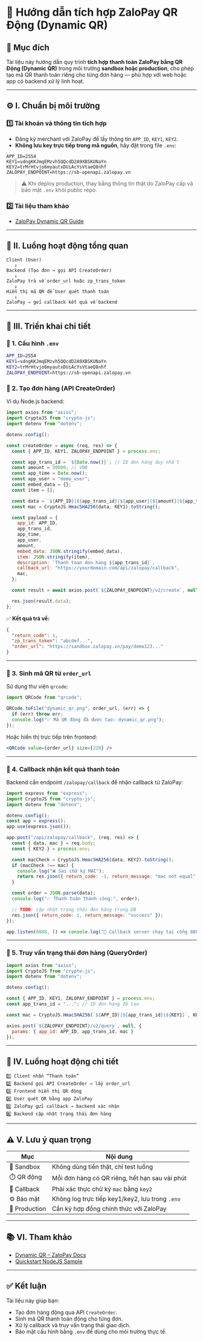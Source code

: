 # 📘 Hướng dẫn tích hợp ZaloPay QR Động (Dynamic QR)

## 🧩 Mục đích
Tài liệu này hướng dẫn quy trình **tích hợp thanh toán ZaloPay bằng QR Động (Dynamic QR)** trong môi trường **sandbox hoặc production**, cho phép tạo mã QR thanh toán riêng cho từng đơn hàng — phù hợp với web hoặc app có backend xử lý linh hoạt.

---

## ⚙️ I. Chuẩn bị môi trường

### 1️⃣ Tài khoản và thông tin tích hợp
- Đăng ký merchant với ZaloPay để lấy thông tin `APP_ID`, `KEY1`, `KEY2`.
- **Không lưu key trực tiếp trong mã nguồn**, hãy đặt trong file `.env`:

```
APP_ID=2554
KEY1=sdngKKJmqEMzvh5QQcdD2A9XBSKUNaYn
KEY2=trMrHtvjo6myautxDUiAcYsVtaeQ8nhf
ZALOPAY_ENDPOINT=https://sb-openapi.zalopay.vn
```

> ⚠️ Khi deploy production, thay bằng thông tin thật do ZaloPay cấp và bảo mật `.env` khỏi public repo.

### 2️⃣ Tài liệu tham khảo
- [ZaloPay Dynamic QR Guide](https://docs.zalopay.vn/vi/docs/guides/payment-acceptance/qrcode/dynamic-qr)

---

## 🔁 II. Luồng hoạt động tổng quan

```plaintext
Client (User)
   ↓
Backend (Tạo đơn → gọi API CreateOrder)
   ↓
ZaloPay trả về order_url hoặc zp_trans_token
   ↓
Hiển thị mã QR để User quét thanh toán
   ↓
ZaloPay → gửi callback kết quả về backend
```

---

## 🧱 III. Triển khai chi tiết

### 🔹 1. Cấu hình `.env`
```bash
APP_ID=2554
KEY1=sdngKKJmqEMzvh5QQcdD2A9XBSKUNaYn
KEY2=trMrHtvjo6myautxDUiAcYsVtaeQ8nhf
ZALOPAY_ENDPOINT=https://sb-openapi.zalopay.vn
```

### 🔹 2. Tạo đơn hàng (API CreateOrder)
Ví dụ Node.js backend:

```js
import axios from "axios";
import CryptoJS from "crypto-js";
import dotenv from "dotenv";

dotenv.config();

const createOrder = async (req, res) => {
  const { APP_ID, KEY1, ZALOPAY_ENDPOINT } = process.env;

  const app_trans_id = `${Date.now()}`; // ID đơn hàng duy nhất
  const amount = 50000; // VNĐ
  const app_time = Date.now();
  const app_user = "demo_user";
  const embed_data = {};
  const item = [];

  const data = `${APP_ID}|${app_trans_id}|${app_user}|${amount}|${app_time}|${JSON.stringify(embed_data)}|${JSON.stringify(item)}`;
  const mac = CryptoJS.HmacSHA256(data, KEY1).toString();

  const payload = {
    app_id: APP_ID,
    app_trans_id,
    app_time,
    app_user,
    amount,
    embed_data: JSON.stringify(embed_data),
    item: JSON.stringify(item),
    description: `Thanh toan don hang ${app_trans_id}`,
    callback_url: "https://yourdomain.com/api/zalopay/callback",
    mac,
  };

  const result = await axios.post(`${ZALOPAY_ENDPOINT}/v2/create`, null, { params: payload });

  res.json(result.data);
};
```

✅ **Kết quả trả về:**
```json
{
  "return_code": 1,
  "zp_trans_token": "abcdef...",
  "order_url": "https://sandbox.zalopay.vn/pay/demo123..."
}
```

---

### 🔹 3. Sinh mã QR từ `order_url`

Sử dụng thư viện `qrcode`:

```js
import QRCode from "qrcode";

QRCode.toFile("dynamic_qr.png", order_url, (err) => {
  if (err) throw err;
  console.log("✅ Mã QR động đã được tạo: dynamic_qr.png");
});
```

Hoặc hiển thị trực tiếp trên frontend:
```jsx
<QRCode value={order_url} size={220} />
```

---

### 🔹 4. Callback nhận kết quả thanh toán

Backend cần endpoint `/zalopay/callback` để nhận callback từ ZaloPay:

```js
import express from "express";
import CryptoJS from "crypto-js";
import dotenv from "dotenv";

dotenv.config();
const app = express();
app.use(express.json());

app.post("/api/zalopay/callback", (req, res) => {
  const { data, mac } = req.body;
  const { KEY2 } = process.env;

  const macCheck = CryptoJS.HmacSHA256(data, KEY2).toString();
  if (macCheck !== mac) {
    console.log("❌ Sai chữ ký MAC");
    return res.json({ return_code: -1, return_message: "mac not equal" });
  }

  const order = JSON.parse(data);
  console.log("✅ Thanh toán thành công:", order);

  // TODO: cập nhật trạng thái đơn hàng trong DB
  res.json({ return_code: 1, return_message: "success" });
});

app.listen(8888, () => console.log("🚀 Callback server chạy tại cổng 8888"));
```

---

### 🔹 5. Truy vấn trạng thái đơn hàng (QueryOrder)

```js
import axios from "axios";
import CryptoJS from "crypto-js";
import dotenv from "dotenv";

dotenv.config();

const { APP_ID, KEY1, ZALOPAY_ENDPOINT } = process.env;
const app_trans_id = "..."; // ID đơn hàng đã tạo

const mac = CryptoJS.HmacSHA256(`${APP_ID}|${app_trans_id}|${KEY1}`, KEY1).toString();

axios.post(`${ZALOPAY_ENDPOINT}/v2/query`, null, {
  params: { app_id: APP_ID, app_trans_id, mac }
});
```

---

## 🧭 IV. Luồng hoạt động chi tiết
```plaintext
1️⃣ Client nhấn “Thanh toán”
2️⃣ Backend gọi API CreateOrder → lấy order_url
3️⃣ Frontend hiển thị QR động
4️⃣ User quét QR bằng app ZaloPay
5️⃣ ZaloPay gửi callback → backend xác nhận
6️⃣ Backend cập nhật trạng thái đơn hàng
```

---

## ⚠️ V. Lưu ý quan trọng
| Mục | Nội dung |
|------|-----------|
| 🧪 Sandbox | Không dùng tiền thật, chỉ test luồng |
| ⏱️ QR động | Mỗi đơn hàng có QR riêng, hết hạn sau vài phút |
| 🔐 Callback | Phải xác thực chữ ký `mac` bằng `key2` |
| ⚙️ Bảo mật | Không log trực tiếp key1/key2, lưu trong `.env` |
| 🤝 Production | Cần ký hợp đồng chính thức với ZaloPay |

---

## 📚 VI. Tham khảo
- [Dynamic QR – ZaloPay Docs](https://docs.zalopay.vn/vi/docs/guides/payment-acceptance/qrcode/dynamic-qr)
- [Quickstart NodeJS Sample](https://github.com/zalopay-samples/quickstart-nextjs-dynamic-qrcode)

---

## ✅ Kết luận
Tài liệu này giúp bạn:
- Tạo đơn hàng động qua API `CreateOrder`.
- Sinh mã QR thanh toán động cho từng đơn.
- Xử lý callback và truy vấn trạng thái giao dịch.
- Bảo mật cấu hình bằng `.env` để dùng cho môi trường thực tế.

